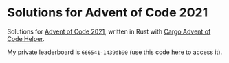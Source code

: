 # Solutions for Advent of Code 2021
Solutions for [Advent of Code 2021](https://adventofcode.com/2021), written in Rust with [Cargo Advent of Code Helper](https://github.com/gobanos/cargo-aoc).

My private leaderboard is ```666541-1439db90``` (use this code [here](https://adventofcode.com/2021/leaderboard/private) to access it).

